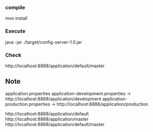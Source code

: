 ### compile
mvn install

### Execute
java -jar ./target/config-server-1.0.jar

### Check
http://localhost:8888/application/default/master

## Note
application.properties
application-development.properties -> http://localhost:8888/application/development
application-production.properties -> http://localhost:8888/application/production

http://localhost:8888/application/default
http://localhost:8888/application/master
http://localhost:8888/application/default/master
